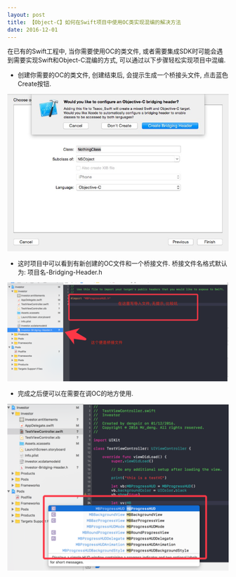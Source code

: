 ```yaml
---
layout: post
title: 【Object-C】如何在Swift项目中使用OC类实现混编的解决方法
date: 2016-12-01
---
```


在已有的Swift工程中, 当你需要使用OC的类文件, 或者需要集成SDK时可能会遇到需要实现Swift和Object-C混编的方式, 可以通过以下步骤轻松实现项目中混编.

* 创建你需要的OC的类文件, 创建结束后, 会提示生成一个桥接头文件, 点击蓝色Create按钮.

<img src="/images/fulls/img1.png" class="fit image">

* 这时项目中可以看到有新创建的OC文件和一个桥接文件. 桥接文件名格式默认为: 项目名-Bridging-Header.h

<img src="/images/fulls/img2.png" class="fit image">

* 完成之后便可以在需要在调OC的地方使用.

<img src="/images/fulls/img3.png" class="fit image">

